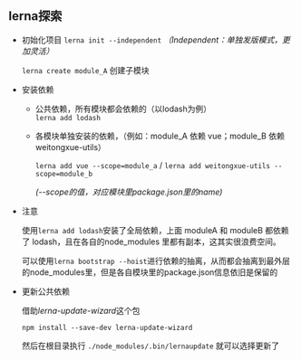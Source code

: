 ## lerna探索
  + 初始化项目
    `lerna init --independent` *（Independent：单独发版模式，更加灵活）*

    `lerna create module_A` 创建子模块

  + 安装依赖
    - 公共依赖，所有模块都会依赖的（以lodash为例）  
    `lerna add lodash`

    - 各模块单独安装的依赖，（例如：module_A 依赖 vue；module_B 依赖weitongxue-utils）  

      `lerna add vue --scope=module_a` / `lerna add weitongxue-utils --scope=module_b`  

      *(--scope的值，对应模块里package.json里的name)*


  + 注意

    使用`lerna add lodash`安装了全局依赖，上面 moduleA 和 moduleB 都依赖了 lodash，且在各自的node_modules 里都有副本，这其实很浪费空间。  
    
    可以使用`lerna bootstrap --hoist`进行依赖的抽离，从而都会抽离到最外层的node_modules里，但是各自模块里的package.json信息依旧是保留的


  + 更新公共依赖
    
    借助*lerna-update-wizard*这个包  

    `npm install --save-dev lerna-update-wizard`  

    然后在根目录执行 `./node_modules/.bin/lernaupdate` 就可以选择更新了
